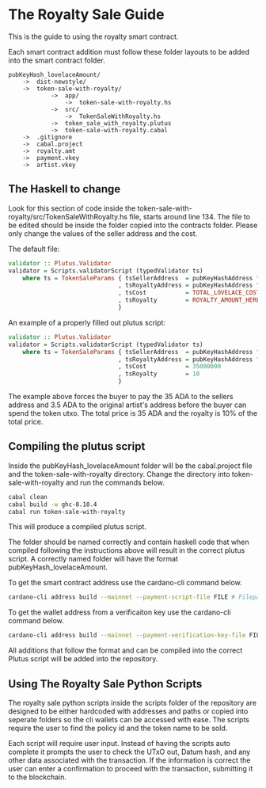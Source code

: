# The Royalty Sale Guide

This is the guide to using the royalty smart contract.

Each smart contract addition must follow these folder layouts to be added into the smart contract folder.

```
pubKeyHash_lovelaceAmount/
    ->  dist-newstyle/
    ->  token-sale-with-royalty/
            ->  app/
                ->  token-sale-with-royalty.hs
            ->  src/
                ->  TokenSaleWithRoyalty.hs
            ->  token_sale_with_royalty.plutus
            ->  token-sale-with-royalty.cabal
    ->  .gitignore
    ->  cabal.project
    ->  royalty.amt
    ->  payment.vkey
    ->  artist.vkey
```
## The Haskell to change

Look for this section of code inside the token-sale-with-royalty/src/TokenSaleWithRoyalty.hs file, starts around line 134. The file to be edited should be inside the folder copied into the contracts folder. Please only change the values of the seller address and the cost.

The default file:

```hs
validator :: Plutus.Validator
validator = Scripts.validatorScript (typedValidator ts)
    where ts = TokenSaleParams { tsSellerAddress  = pubKeyHashAddress "SELLER_PUB_KEY_HASH_HERE" -- update to new seller
                               , tsRoyaltyAddress = pubKeyHashAddress "ARTIST_PUB_KEY_HASH_HERE" -- get original artist
                               , tsCost           = TOTAL_LOVELACE_COST_HERE                     -- Token Cost
                               , tsRoyalty        = ROYALTY_AMOUNT_HERE                          -- royalty  = 1 / % of returns
                               }
```                               

An example of a properly filled out plutus script:

```hs
validator :: Plutus.Validator
validator = Scripts.validatorScript (typedValidator ts)
    where ts = TokenSaleParams { tsSellerAddress  = pubKeyHashAddress "d3fb616e18dcb9476f5167ab60b14a6954a14e0ad650cfa864d05d41" -- update to new seller
                               , tsRoyaltyAddress = pubKeyHashAddress "a26dbea4b3297aafb28c59772a4ef2964ebffb3375b5de313947e6c8" -- get original artist
                               , tsCost           = 35000000                                                                     -- Token Cost
                               , tsRoyalty        = 10                                                                           -- royalty  = 1 / % of returns
                               }
```
The example above forces the buyer to pay the 35 ADA to the sellers address and 3.5 ADA to the original artist's address before the buyer can spend the token utxo. The total price is 35 ADA and the royalty is 10% of the total price.

## Compiling the plutus script

Inside the pubKeyHash_lovelaceAmount folder will be the cabal.project file and the token-sale-with-royalty directory. Change the directory into token-sale-with-royalty and run the commands below.

```bash
cabal clean
cabal build -w ghc-8.10.4
cabal run token-sale-with-royalty
```

This will produce a compiled plutus script.

The folder should be named correctly and contain haskell code that when compiled following the instructions above will result in the correct plutus script. A correctly named folder will have the format pubKeyHash_lovelaceAmount.

To get the smart contract address use the cardano-cli command below.

```bash
cardano-cli address build --mainnet --payment-script-file FILE # Filepath of the plutus script.
```

To get the wallet address from a verificaiton key use the cardano-cli command below.

```bash
cardano-cli address build --mainnet --payment-verification-key-file FILE # Filepath of the plutus script.
```

All additions that follow the format and can be compiled into the correct Plutus script will be added into the repository.

## Using The Royalty Sale Python Scripts

The royalty sale python scripts inside the scripts folder of the repository are designed to be either hardcoded with addresses and paths or copied into seperate folders so the cli wallets can be accessed with ease. The scripts require the user to find the policy id and the token name to be sold. 

Each script will require user input. Instead of having the scripts auto complete it prompts the user to check the UTxO out, Datum hash, and any other data associated with the transaction. If the information is correct the user can enter a confirmation to proceed with the transaction, submitting it to the blockchain.